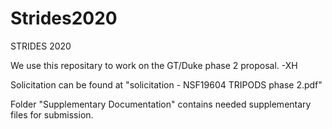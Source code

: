 # Strides2020
STRIDES 2020

We use this repositary to work on the GT/Duke phase 2 proposal. -XH 

Solicitation can be found at "solicitation - NSF19604 TRIPODS phase 2.pdf"

Folder "Supplementary Documentation" contains needed supplementary files for submission.
